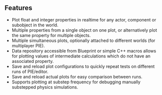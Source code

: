 ## Features
- Plot float and integer properties in realtime for any actor, component or subobject in the world.
- Multiple properties from a single object on one plot, or alternatively plot the same property for multiple objects.
- Multiple simultaneous plots, optionally attached to different worlds (for multiplayer PIE).
- Data repository accessible from Blueprint or simple C++ macros allows for plotting values of intermediate calculations which do not have an associated property.
- Save and reload plot configurations to quickly repeat tests on different runs of PIE/editor.
- Save and reload actual plots for easy comparison between runs.
- Supports plotting at substep frequency for debugging manually substepped physics simulations.
